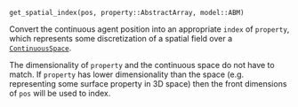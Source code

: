 ```
get_spatial_index(pos, property::AbstractArray, model::ABM)
```

Convert the continuous agent position into an appropriate `index` of `property`, which represents some discretization of a spatial field over a [`ContinuousSpace`](@ref).

The dimensionality of `property` and the continuous space do not have to match. If `property` has lower dimensionality than the space (e.g. representing some surface property in 3D space) then the front dimensions of `pos` will be used to index.
